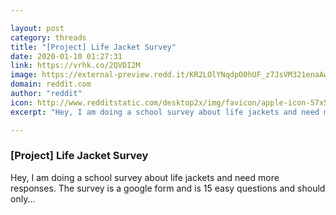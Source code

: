 ```yaml
---

layout: post
category: threads
title: "[Project] Life Jacket Survey"
date: 2020-01-10 01:27:31
link: https://vrhk.co/2QVDI2M
image: https://external-preview.redd.it/KR2LOlYNqdpO0hUF_z7JsVM321enaAw6fnLKvZiMSMM.jpg?width=1200&height=628.272251309&auto=webp&s=1021955ff15d74283a05043b90f98973e60dd8bb
domain: reddit.com
author: "reddit"
icon: http://www.redditstatic.com/desktop2x/img/favicon/apple-icon-57x57.png
excerpt: "Hey, I am doing a school survey about life jackets and need more responses. The survey is a google form and is 15 easy questions and should only..."

---
```


### [Project] Life Jacket Survey

Hey, I am doing a school survey about life jackets and need more responses. The survey is a google form and is 15 easy questions and should only...